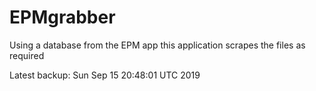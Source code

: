 # EPMgrabber
Using a database from the EPM app this application scrapes the files as required


Latest backup: Sun Sep 15 20:48:01 UTC 2019

